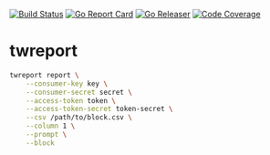 [![Build Status](https://travis-ci.org/andefined/twreport.svg?branch=master)](https://travis-ci.org/andefined/twreport)
[![Go Report Card](https://goreportcard.com/badge/github.com/andefined/twreport)](https://goreportcard.com/report/github.com/andefined/twreport)
[![Go Releaser](https://img.shields.io/github/release/andefined/twreport.svg)](https://goreportcard.com/report/github.com/andefined/twreport/releases/latest)
[![Code Coverage](https://img.shields.io/codecov/c/github/andefined/twreport/master.svg)](https://codecov.io/gh/andefined/twreport/releases/latest)

# twreport

```bash
twreport report \
    --consumer-key key \
    --consumer-secret secret \
    --access-token token \
    --access-token-secret token-secret \
    --csv /path/to/block.csv \
    --column 1 \
    --prompt \
    --block
```
